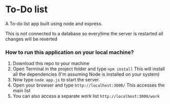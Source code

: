 # To-Do list
A To-do list app built using node and express.

This is not connected to a database so everytime the server is restarted all changes will be reverted

### How to run this application on your local machine?
1. Download this repo to your machine
2. Open Terminal in the project folder and type ```npm install``` This will install all the dependencies (I'm assuming Node is installed on your system)
3. Now type ```node app.js``` to start the server.
4. Open your browser and type ```http://localhost:3000/``` This accesses the main list
5. You can also access a separate work list ```http://localhost:3000/work```
